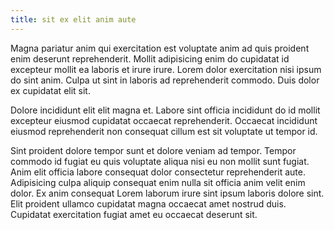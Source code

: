 ```yaml
---
title: sit ex elit anim aute
---
```


Magna pariatur anim qui exercitation est voluptate anim ad quis proident enim deserunt reprehenderit. Mollit adipisicing enim do cupidatat id excepteur mollit ea laboris et irure irure. Lorem dolor exercitation nisi ipsum do sint anim. Culpa ut sint in laboris ad reprehenderit commodo. Duis dolor ex cupidatat elit sit.

Dolore incididunt elit elit magna et. Labore sint officia incididunt do id mollit excepteur eiusmod cupidatat occaecat reprehenderit. Occaecat incididunt eiusmod reprehenderit non consequat cillum est sit voluptate ut tempor id.

Sint proident dolore tempor sunt et dolore veniam ad tempor. Tempor commodo id fugiat eu quis voluptate aliqua nisi eu non mollit sunt fugiat. Anim elit officia labore consequat dolor consectetur reprehenderit aute. Adipisicing culpa aliquip consequat enim nulla sit officia anim velit enim dolor. Ex anim consequat Lorem laborum irure sint ipsum laboris dolore sint. Elit proident ullamco cupidatat magna occaecat amet nostrud duis. Cupidatat exercitation fugiat amet eu occaecat deserunt sit.